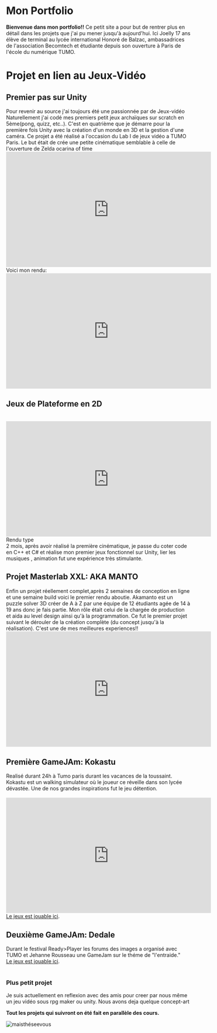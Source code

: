 # Mon Portfolio
**Bienvenue dans mon portfolio!!**
Ce petit site a pour but de rentrer plus en détail dans les projets que j'ai pu mener jusqu'à aujourd'hui. Ici Joelly 17 ans élève de terminal au lycée international Honoré de Balzac, ambassadrices de l'association Becomtech et étudiante depuis son ouverture à Paris de l'école du numérique TUMO.




<h1>Projet en lien au Jeux-Vidéo</h1>

 <h2>Premier pas sur Unity</h2>
Pour revenir au source j'ai toujours été une passionnée par de Jeux-vidéo
 Naturellement j'ai codé mes premiers petit jeux archaïques sur scratch en 5ème(pong, quizz, etc..).
 C'est en quatrième que je démarre pour la première fois Unity avec la création d'un monde en 3D et la gestion d'une caméra. Ce projet a été réalisé a l'occasion du Lab I de jeux vidéo a TUMO Paris. Le but était de crée une petite cinématique semblable à celle de l'ouverture de Zelda ocarina of time
 <br>

 <iframe width="560" height="315" src="https://www.youtube.com/embed/Fi8bfP1f68A?start=167" title="YouTube video player" frameborder="0" allow="accelerometer; autoplay; clipboard-write; encrypted-media; gyroscope; picture-in-picture" allowfullscreen></iframe>
 <br>
Voici mon rendu:
 <br> 
 <iframe width="560" height="315" src="https://www.youtube.com/embed/Vsyp9Dn9WQI" title="YouTube video player" frameborder="0" allow="accelerometer; autoplay; clipboard-write; encrypted-media; gyroscope; picture-in-picture" allowfullscreen></iframe>
<br>
 <h2>Jeux de Plateforme en 2D</h2>
 <br> 
  <iframe width="560" height="315" src="https://www.youtube.com/embed/iJgEP-1KLqw" title="YouTube video player" frameborder="0" allow="accelerometer; autoplay; clipboard-write; encrypted-media; gyroscope; picture-in-picture" allowfullscreen></iframe>
 Rendu type
<br>
2 mois, après avoir réalisé la première cinématique, je passe du coter code en C++ et C# et
 réalise mon premier jeux fonctionnel sur Unity, lier les musiques , animation fut une expérience très stimulante.
<br> 
<h2> Projet Masterlab XXL: AKA MANTO</h2>
Enfin un projet réellement complet,après 2 semaines de conception en ligne et une semaine build voici le premier rendu aboutie. Akamanto est un puzzle solver 3D créer de A à Z par une équipe de 12 étudiants agée de 14 à 19 ans donc je fais partie. Mon rôle était celui de la chargée de production et aida au level design ainsi qu'à la programmation. Ce fut le premier projet suivant le dérouler de la création complète (du concept jusqu'à la réalisation). C'est une de mes meilleures experiences!!
<br>
<iframe width="560" height="315" src="https://www.youtube.com/embed/cqSTqA5jBDQ" title="YouTube video player" frameborder="0" allow="accelerometer; autoplay; clipboard-write; encrypted-media; gyroscope; picture-in-picture" allowfullscreen></iframe>
<br>






























<h2>Première GameJAm: Kokastu</h2>
 Realisé durant 24h à Tumo paris durant les vacances de la toussaint. Kokastu est un walking simulateur 
où le joueur ce réveille dans son lycée dévastée. Une de nos grandes inspirations fut le jeu détention.

<br>
 <br>
 <iframe width="560" height="315" src="https://www.youtube.com/embed/ltZEjF6t_Vg" title="YouTube video player" frameborder="0" allow="accelerometer; autoplay; clipboard-write; encrypted-media; gyroscope; picture-in-picture" allowfullscreen></iframe>
 <br>
 <a href="https://tumoparis.github.io/TravauxJV/LabIII/Kokatsu/index.html">Le jeux est jouable ici</a>.
  <br>
 <h2>Deuxième GameJAm: Dedale</h2>
Durant le festival Ready>Player les forums des images a organisé avec TUMO et Jehanne Rousseau une
GameJam sur le théme de "l'entraide."
  <br>
 <a href="https://tumoparis.github.io/TravauxJV/GameJam/Dedale/index.html">Le jeux est jouable ici</a>.
<br>
 <br>
 <h3> Plus petit projet </h3>
 Je suis actuellement en reflexion avec des amis pour creer par nous même un jeu vidéo sous rpg maker ou unity. Nous avons deja quelque concept-art

 <b>Tout les projets qui suivront on été fait en parallèle des cours.</b>

 
 
 
 ![maisthéseevous](https://user-images.githubusercontent.com/79055879/161382620-f724831b-6671-4289-bb4a-eab1fd02e1e7.PNG)

